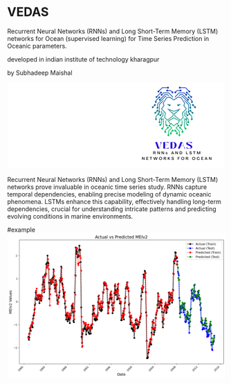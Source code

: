 # VEDAS
Recurrent Neural Networks (RNNs) and Long Short-Term Memory (LSTM) networks for Ocean (supervised learning)
for Time Series Prediction in Oceanic parameters.





developed in indian institute of technology kharagpur



by Subhadeep Maishal

![Figure](https://github.com/subhadeep-maishal/VEDAS/blob/main/2.png) 


Recurrent Neural Networks (RNNs) and Long Short-Term Memory (LSTM) networks prove invaluable in oceanic time series study. RNNs capture temporal dependencies, enabling precise modeling of dynamic oceanic phenomena. LSTMs enhance this capability, effectively handling long-term dependencies, crucial for understanding intricate patterns and predicting evolving conditions in marine environments.


#example
![Figure](https://github.com/subhadeep-maishal/VEDAS/blob/main/TEST.png) 
